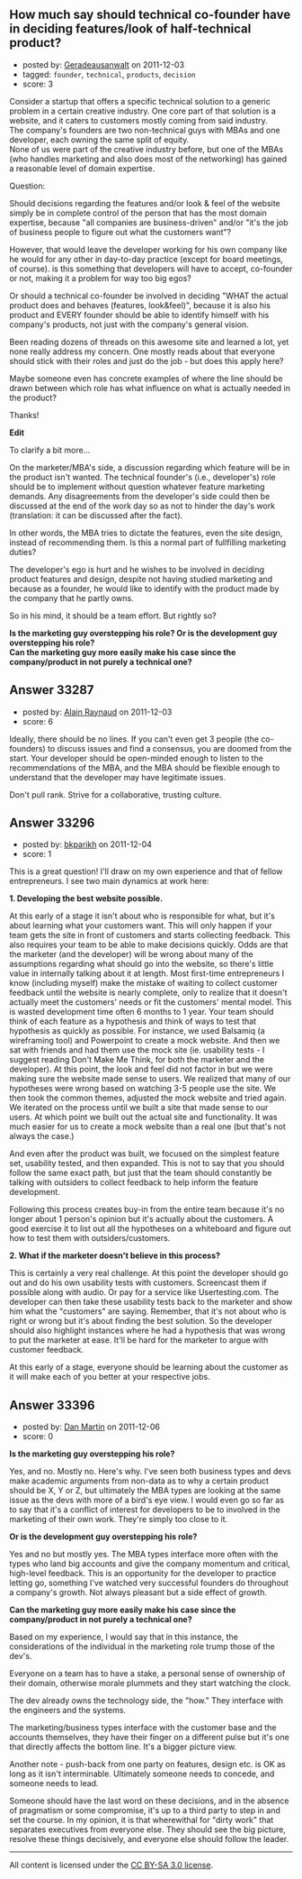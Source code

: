 ## How much say should technical co-founder have in deciding features/look of half-technical product?

- posted by: [Geradeausanwalt](https://stackexchange.com/users/-1/14793-geradeausanwalt) on 2011-12-03
- tagged: `founder`, `technical`, `products`, `decision`
- score: 3

Consider a startup that offers a specific technical solution to a generic problem in a certain creative industry. One core part of that solution is a website, and it caters to customers mostly coming from said industry.  
The company's founders are two non-technical guys with MBAs and one developer, each owning the same split of equity.  
None of us were part of the creative industry before, but one of the MBAs (who handles marketing and also does most of the networking) has gained a reasonable level of domain expertise.  

Question:  

Should decisions regarding the features and/or look & feel of the website simply be in complete control of the person that has the most domain expertise, because "all companies are business-driven" and/or "it's the job of business people to figure out what the customers want"?  

However, that would leave the developer working for his own company like he would for any other in day-to-day practice (except for board meetings, of course). is this something that developers will have to accept, co-founder or not, making it a problem for way too big egos?

Or should a technical co-founder be involved in deciding "WHAT the actual product does and behaves (features, look&feel)", because it is also his product and EVERY founder should be able to identify himself with his company's products, not just with the company's general vision.

Been reading dozens of threads on this awesome site and learned a lot, yet none really address my concern.
One mostly reads about that everyone should stick with their roles and just do the job - but does this apply here?

Maybe someone even has concrete examples of where the line should be drawn between which role has what influence on what is actually needed in the product?

Thanks!

**Edit**  

To clarify a bit more...  

On the marketer/MBA's side, a discussion regarding which feature will be in the product isn't wanted. The technical founder's (i.e., developer's) role should be to implement without question whatever feature marketing demands. Any disagreements from the developer's side could then be discussed at the end of the work day so as not to hinder the day's work (translation: it can be discussed after the fact).  

In other words, the MBA tries to dictate the features, even the site design, instead of recommending them. Is this a normal part of fullfilling marketing duties?

The developer's ego is hurt and he wishes to be involved in deciding product features and design, despite not having studied marketing and because as a founder, he would like to identify with the product made by the company that he partly owns.  

So in his mind, it should be a team effort. But rightly so?

**Is the marketing guy overstepping his role? Or is the development guy overstepping his role?  
Can the marketing guy more easily make his case since the company/product in not purely a technical one?**




## Answer 33287

- posted by: [Alain Raynaud](https://stackexchange.com/users/-1/502-alain-raynaud) on 2011-12-03
- score: 6

Ideally, there should be no lines. If you can't even get 3 people (the co-founders) to discuss issues and find a consensus, you are doomed from the start. Your developer should be open-minded enough to listen to the recommendations of the MBA, and the MBA should be flexible enough to understand that the developer may have legitimate issues.

Don't pull rank. Strive for a collaborative, trusting culture.


## Answer 33296

- posted by: [bkparikh](https://stackexchange.com/users/-1/14682-bkparikh) on 2011-12-04
- score: 1

This is a great question!  I'll draw on my own experience and that of fellow entrepreneurs.  I see two main dynamics at work here:

**1. Developing the best website possible.**

At this early of a stage it isn't about who is responsible for what, but it's about learning what your customers want.  This will only happen if your team gets the site in front of customers and starts collecting feedback.  This also requires your team to be able to make decisions quickly.  Odds are that the marketer (and the developer) will be wrong about many of the assumptions regarding what should go into the website, so there's little value in internally talking about it at length.  Most first-time entrepreneurs I know (including myself) make the mistake of waiting to collect customer feedback until the website is nearly complete, only to realize that it doesn't actually meet the customers' needs or fit the customers' mental model.  This is wasted development time often 6 months to 1 year.  Your team should think of each feature as a hypothesis and think of ways to test that hypothesis as quickly as possible.  For instance, we used Balsamiq (a wireframing tool) and Powerpoint to create a mock website.  And then we sat with friends and had them use the mock site (ie. usability tests - I suggest reading Don't Make Me Think, for both the marketer and the developer).  At this point, the look and feel did not factor in but we were making sure the website made sense to users.  We realized that many of our hypotheses were wrong based on watching 3-5 people use the site.  We then took the common themes, adjusted the mock website and tried again.  We iterated on the process until we built a site that made sense to our users.  At which point we built out the actual site and functionality.  It was much easier for us to create a mock website than a real one (but that's not always the case.)  

And even after the product was built, we focused on the simplest feature set, usability tested, and then expanded.  This is not to say that you should follow the same exact path, but just that the team should constantly be talking with outsiders to collect feedback to help inform the feature development.

Following this process creates buy-in from the entire team because it's no longer about 1 person's opinion but it's actually about the customers.  A good exercise it to list out all the hypotheses on a whiteboard and figure out how to test them with outsiders/customers.  


**2. What if the marketer doesn't believe in this process?**

This is certainly a very real challenge.  At this point the developer should go out and do his own usability tests with customers.  Screencast them if possible along with audio.  Or pay for a service like Usertesting.com.  The developer can then take these usability tests back to the marketer and show him what the "customers" are saying.  Remember, that it's not about who is right or wrong but it's about finding the best solution.  So the developer should also highlight instances where he had a hypothesis that was wrong to put the marketer at ease.  It'll be hard for the marketer to argue with customer feedback.

At this early of a stage, everyone should be learning about the customer as it will make each of you better at your respective jobs.  


## Answer 33396

- posted by: [Dan Martin](https://stackexchange.com/users/-1/14864-dan-martin) on 2011-12-06
- score: 0

**Is the marketing guy overstepping his role?** 

Yes, and no.  Mostly no.  Here's why.  I've seen both business types and devs make academic arguments from non-data as to why a certain product should be X, Y or Z, but ultimately the MBA types are looking at the same issue as the devs with more of a bird's eye view. I would even go so far as to say that it's a conflict of interest for developers to be to involved in the marketing of their own work.  They're simply too close to it.

**Or is the development guy overstepping his role?**  

Yes and no but mostly yes. The MBA types interface more often with the types who land big accounts and give the company momentum and critical, high-level feedback.  This is an opportunity for the developer to practice letting go, something I've watched very successful founders do throughout a company's growth.  Not always pleasant but a side effect of growth.

**Can the marketing guy more easily make his case since the company/product in not purely a technical one?**

Based on my experience, I would say that in this instance, the considerations of the individual in the marketing role trump those of the dev's.  

Everyone on a team has to have a stake, a personal sense of ownership of their domain, otherwise morale plummets and they start watching the clock.  

The dev already owns the technology side, the "how."  They interface with the engineers and the systems.  

The marketing/business types interface with the customer base and the accounts themselves, they have their finger on a different pulse but it's one that directly affects the bottom line.  It's a bigger picture view.

Another note - push-back from one party on features, design etc. is OK as long as it isn't interminable.  Ultimately someone needs to concede, and someone needs to lead.

Someone should have the last word on these decisions, and in the absence of pragmatism or some compromise, it's up to a third party to step in and set the course.  In my opinion, it is that wherewithal for "dirty work" that separates executives from everyone else.  They should see the big picture, resolve these things decisively, and everyone else should follow the leader.



---

All content is licensed under the [CC BY-SA 3.0 license](https://creativecommons.org/licenses/by-sa/3.0/).
